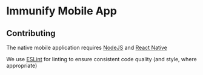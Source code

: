 # Immunify Mobile App

## Contributing
The native mobile application requires <a href='https://nodejs.org/en/'>NodeJS</a> 
and <a href='https://reactnative.dev/'>React Native</a>

We use <a href='https://eslint.org/docs/user-guide/getting-started'>ESLint</a> 
for linting to ensure consistent code quality (and style, where appropriate)